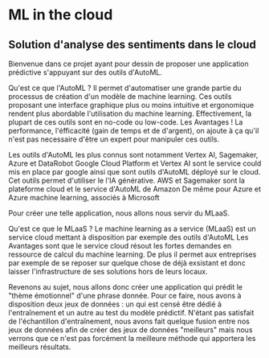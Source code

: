 # ML in the cloud

## Solution d'analyse des sentiments dans le cloud

Bienvenue dans ce projet ayant pour dessin de proposer une application prédictive s'appuyant sur des outils d'AutoML.

Qu'est ce que l'AutoML ?
Il permet d'automatiser une grande partie du processus de création d'un modèle de machine learning.
Ces outils proposant une interface graphique plus ou moins intuitive et ergonomique rendent plus abordable
l'utilisation du machine learning. Effectivement, la plupart de ces outils sont en no-code ou low-code.
Les Avantages !
La performance, l'éfficacité (gain de temps et de d'argent), on ajoute à ça qu'il n'est pas necessaire d'être un expert
pour manipuler ces outils.

Les outils d'AutoML les plus connus sont notamment Vertex AI, Sagemaker, Azure et DataRobot
Google Cloud Platform et Vertex AI sont le service could mis en place par google ainsi que sont outils d'AutoML déployé sur le cloud.
Cet outils permet d'utiliser le l'IA générative.
AWS et Sagemaker sont la plateforme cloud et le service d'AutoML de Amazon 
De même pour Azure et Azure machine learning, associés à Microsoft

Pour créer une telle application, nous allons nous servir du MLaaS. 

Qu'est ce que le MLaaS ?
Le machine learning as a service (MLaaS) est un service cloud mettant à disposition par exemple des outils d'AutoML
Les Avantages sont que le service cloud résout les fortes demandes en ressource de calcul du machine learning.
De plus il permet aux entreprises par exemple de se reposer sur quelque chose de déjà exsistant et donc laisser l'infrastructure
de ses solutions hors de leurs locaux.

Revenons au sujet, nous allons donc créer une application qui prédit le "thème émotionnel" d'une phrase donnée. Pour ce faire, nous avons à disposition deux jeux de données : un qui est censé être dédié à l'entraînement et un autre au test du modèle prédictif. N'étant pas satisfait de l'échantillon d'entraînement, nous avons fait quelque fusion entre nos jeux de données afin de créer des jeux de données "meilleurs" mais nous verrons que ce n'est pas forcément la meilleure méthode qui apportera les meilleurs résultats.
